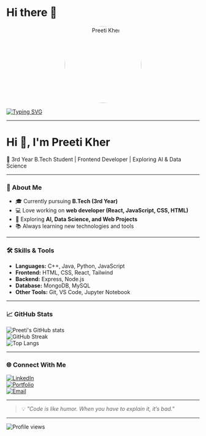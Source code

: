 # Hi there 👋  

<p align="center">
  <img src="https://avatars.githubusercontent.com/u/142022041?s=400&u=cab7ee4daddf8d455e8f2f6596a7d93efd21027f&v=4" alt="Preeti Kher" width="200" height="200" style="border-radius:50%">
</p>

[![Typing SVG](https://readme-typing-svg.herokuapp.com?font=Fira+Code&pause=1000&color=00C2FF&width=435&lines=Web+Developer;AI+%26+Data+Science+Enthusiast;Always+Learning+New+Tech)](https://git.io/typing-svg)

---

# Hi 👋, I'm Preeti Kher  

🌱 3rd Year B.Tech Student | Frontend Developer | Exploring AI & Data Science  

---

### 🚀 About Me
- 🎓 Currently pursuing **B.Tech (3rd Year)**
- 💻 Love working on **web developer (React, JavaScript, CSS, HTML)**
- 🤖 Exploring **AI, Data Science, and Web Projects**
- 📚 Always learning new technologies and tools  

---

### 🛠️ Skills & Tools
- **Languages:** C++, Java, Python, JavaScript  
- **Frontend:** HTML, CSS, React, Tailwind  
- **Backend:** Express, Node.js  
- **Database:** MongoDB, MySQL  
- **Other Tools:** Git, VS Code, Jupyter Notebook  

---

### 📈 GitHub Stats
![Preeti's GitHub stats](https://github-readme-stats.vercel.app/api?username=Preeti8684&show_icons=true&theme=tokyonight)  
![GitHub Streak](https://github-readme-streak-stats.herokuapp.com/?user=Preeti8684&theme=tokyonight)  
![Top Langs](https://github-readme-stats.vercel.app/api/top-langs/?username=Preeti8684&layout=compact&theme=tokyonight)

---

### 🌐 Connect With Me
[![LinkedIn](https://img.shields.io/badge/LinkedIn-blue?style=flat-square&logo=linkedin)](https://www.linkedin.com/in/preeti-kehar-226295334)  
[![Portfolio](https://img.shields.io/badge/Portfolio-Website-green?style=flat-square&logo=google-chrome)](https://my-portfolio-jgsx.onrender.com/)  
[![Email](https://img.shields.io/badge/Email-Contact-red?style=flat-square&logo=gmail)](mailto:yourmail@example.com)  

---

> 💡 *"Code is like humor. When you have to explain it, it’s bad."*  

---

![Profile views](https://komarev.com/ghpvc/?username=Preeti8684&label=Profile%20views&color=0e75b6&style=flat)


